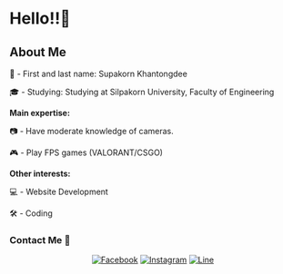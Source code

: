# Hello!!👋

## About Me

👦 - First and last name: Supakorn Khantongdee

🎓 - Studying: Studying at Silpakorn University, Faculty of Engineering

**Main expertise:**

📷 - Have moderate knowledge of cameras.

🎮 - Play FPS games (VALORANT/CSGO)

**Other interests:**

💻 - Website Development

🛠️ - Coding

### Contact Me 📌

<div align="center">

[![Facebook](https://img.icons8.com/color/48/000000/facebook-new.png)](https://www.facebook.com/TsuK1.SupakorN?locale=th_TH)
[![Instagram](https://img.icons8.com/color/48/000000/instagram-new.png)](https://instagram.com/yo.osk)
[![Line](https://img.icons8.com/color/48/000000/line-me.png)](https://line.me/ti/p/-tsuki2006)

</div>

